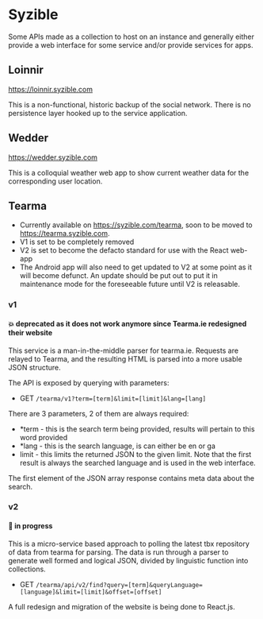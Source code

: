 # Syzible
Some APIs made as a collection to host on an instance and generally either provide a web interface for some service and/or provide services for apps.

## Loinnir
https://loinnir.syzible.com

This is a non-functional, historic backup of the social network. There is no persistence layer hooked up to the service application.

## Wedder
https://wedder.syzible.com

This is a colloquial weather web app to show current weather data for the corresponding user location.

## Tearma
- Currently available on https://syzible.com/tearma, soon to be moved to https://tearma.syzible.com.
- V1 is set to be completely removed
- V2 is set to become the defacto standard for use with the React web-app
- The Android app will also need to get updated to V2 at some point as it will become defunct. An update should be put out to put it in maintenance mode for the foreseeable future until V2 is releasable.

### v1
#### :boom: deprecated as it does not work anymore since Tearma.ie redesigned their website
This service is a man-in-the-middle parser for tearma.ie. Requests are relayed to Tearma, and the resulting HTML is parsed into a more usable JSON structure.

The API is exposed by querying with parameters:

* GET `/tearma/v1?term=[term]&limit=[limit]&lang=[lang]`

There are 3 parameters, 2 of them are always required:
* *term - this is the search term being provided, results will pertain to this word provided
* *lang - this is the search language, is can either be en or ga
* limit - this limits the returned JSON to the given limit. Note that the first result is always the searched language and is used in the web interface.

The first element of the JSON array response contains meta data about the search.

### v2
#### :wrench: in progress
This is a micro-service based approach to polling the latest tbx repository of data from tearma for parsing. The data is run through a parser to generate well formed and logical JSON, divided by linguistic function into collections.

* GET `/tearma/api/v2/find?query=[term]&queryLanguage=[language]&limit=[limit]&offset=[offset]`

A full redesign and migration of the website is being done to React.js.
